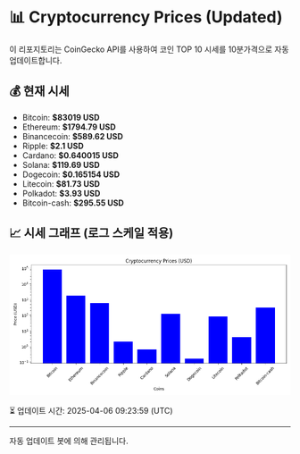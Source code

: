 
# 📊 Cryptocurrency Prices (Updated)

이 리포지토리는 CoinGecko API를 사용하여 코인 TOP 10 시세를 10분가격으로 자동 업데이트합니다.

## 💰 현재 시세
- Bitcoin: **$83019 USD**
- Ethereum: **$1794.79 USD**
- Binancecoin: **$589.62 USD**
- Ripple: **$2.1 USD**
- Cardano: **$0.640015 USD**
- Solana: **$119.69 USD**
- Dogecoin: **$0.165154 USD**
- Litecoin: **$81.73 USD**
- Polkadot: **$3.93 USD**
- Bitcoin-cash: **$295.55 USD**

## 📈 시세 그래프 (로그 스케일 적용)
![Crypto Prices](crypto_prices.png)

⏳ 업데이트 시간: 2025-04-06 09:23:59 (UTC)

---
자동 업데이트 봇에 의해 관리됩니다.
